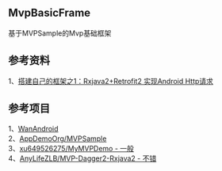 
## MvpBasicFrame          

基于MVPSample的Mvp基础框架      

## 参考资料
1、[搭建自己的框架之1：Rxjava2+Retrofit2 实现Android Http请求](https://www.jianshu.com/p/04ce0c91e3ee)         


## 参考项目     
1、[WanAndroid](https://github.com/JsonChao/Awesome-WanAndroid)         
2、[AppDemoOrg/MVPSample](https://github.com/AppDemoOrg/MVPSample)       
3、[xu649526275/MyMVPDemo - 一般](https://github.com/xu649526275/MyMVPDemo)              
4、[AnyLifeZLB/MVP-Dagger2-Rxjava2 - 不错](https://github.com/AnyLifeZLB/MVP-Dagger2-Rxjava2)        

